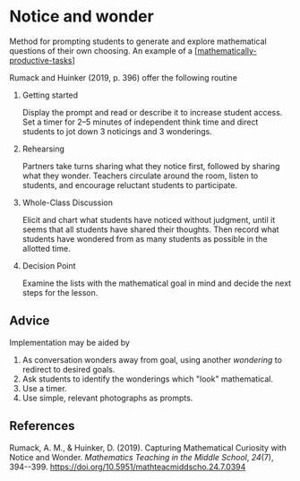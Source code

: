# Notice and wonder



Method for prompting students to generate and explore mathematical questions of their own choosing. An example of a [[mathematically-productive-tasks]]

Rumack and Huinker (2019, p. 396) offer the following routine

1. Getting started

    Display the prompt and read or describe it to increase student access. Set a timer for 2–5 minutes of independent think time and direct students to jot down 3 noticings and 3 wonderings. 

2. Rehearsing 

    Partners take turns sharing what they notice first, followed by sharing what they wonder. Teachers circulate around the room, listen to students, and encourage reluctant students to participate. 
4. Whole-Class Discussion 

    Elicit and chart what students have noticed without judgment, until it seems that all students have shared their thoughts. Then record what students have wondered from as many students as possible in the allotted time. 
6. Decision Point 

    Examine the lists with the mathematical goal in mind and decide the next steps for the lesson.

## Advice

Implementation may be aided by 

1. As conversation wonders away from goal, using another _wondering_ to redirect to desired goals.
2. Ask students to identify the wonderings which "look" mathematical.
3. Use a timer.
4. Use simple, relevant photographs as prompts.

## References

Rumack, A. M., & Huinker, D. (2019). Capturing Mathematical Curiosity with Notice and Wonder. *Mathematics Teaching in the Middle School*, *24*(7), 394--399. <https://doi.org/10.5951/mathteacmiddscho.24.7.0394>

[//begin]: # "Autogenerated link references for markdown compatibility"
[mathematically-productive-tasks]: mathematically-productive-tasks "Mathematically productive tasks"
[//end]: # "Autogenerated link references"